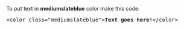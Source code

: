 To put text in <b>mediumslateblue</b> color make this code:
<pre>&lt;color class="mediumslateblue"&gt;<b>Text goes here!</b>&lt;/color&gt;</pre>
